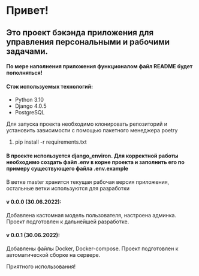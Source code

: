 # Привет!

## Это проект бэкэнда приложения для управления персональными и рабочими задачами.

#### По мере наполнения приложения функционалом файл README будет пополняться!

#### Стэк используемых технологий:

* Python 3.10
* Django 4.0.5
* PostgreSQL

Для запуска проекта необходимо клонировать репозиторий и установить зависимости с помощью пакетного менеджера poetry

1. pip install -r requirements.txt

#### В проекте используется django_environ. Для корректной работы необходимо создать файл .env в корне проекта и заполнить его по примеру существующего файла .env.example

В ветке master хранится текущая рабочая версия приложения, остальные ветки используются для разработки

#### v 0.0.0 (30.06.2022):

Добавлена кастомная модель пользователя, настроена админка. Проект подготовлен к дальнейшей разработке.

#### v 0.0.1 (30.06.2022):

Добавлены файлы Docker, Docker-compose. Проект подготовлен к автоматической сборке на сервере.

Приятного использования!
